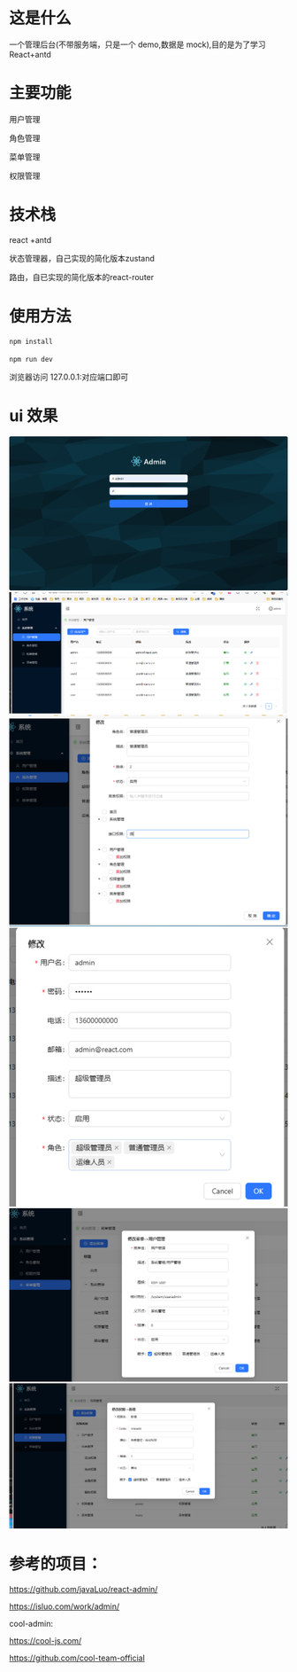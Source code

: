 # 这是什么

一个管理后台(不带服务端，只是一个 demo,数据是 mock),目的是为了学习React+antd

# 主要功能

用户管理

角色管理

菜单管理

权限管理

# 技术栈

react +antd

状态管理器，自己实现的简化版本zustand

路由，自已实现的简化版本的react-router

# 使用方法

```
npm install

npm run dev
```

浏览器访问 127.0.0.1:对应端口即可

# ui 效果

![登陆](/doc/img/login.png)
![管理页](/doc/img/home.png)
![角色修改](/doc/img/change_role.png)
![用户修改](/doc/img/change_user.png)
![菜单修改](/doc/img/menu_change.png)
![权限修改](/doc/img/power_change.png)

# 参考的项目：

https://github.com/javaLuo/react-admin/

https://isluo.com/work/admin/

cool-admin:

https://cool-js.com/

https://github.com/cool-team-official
